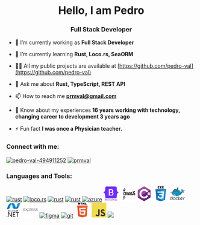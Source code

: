 <h1 align=center>Hello, I am Pedro</h1>
<h3 align=center>Full Stack Developer</h3>

- 🔭 I’m currently working as **Full Stack Developer**

- 🌱 I’m currently learning **Rust, Loco.rs, SeaORM**

- 👨‍💻 All my public projects are available at [https://github.com/pedro-val](https://github.com/pedro-val)

- 💬 Ask me about **Rust, TypeScript, REST API**

- 📫 How to reach me **prmval@gmail.com**

- 📄 Know about my experiences **16 years working with technology, changing career to development 3 years ago**

- ⚡ Fun fact **I was once a Physician teacher.**

<h3 align=left>Connect with me:</h3>
<p align=left>
<a href=https://linkedin.com/in/pedro-val-494911252 target=blank><img align=center src=https://raw.githubusercontent.com/rahuldkjain/github-profile-readme-generator/master/src/images/icons/Social/linked-in-alt.svg alt=pedro-val-494911252 height=30 width=40 /></a>
<a href=https://fb.com/prmval target=blank><img align=center src=https://raw.githubusercontent.com/rahuldkjain/github-profile-readme-generator/master/src/images/icons/Social/facebook.svg alt=prmval height=30 width=40 /></a>
</p>

<h3 align=left>Languages and Tools:</h3>
<p align=left>
   <a href=https://www.rust-lang.org/ target=_blank rel=noreferrer><img src=https://static-00.iconduck.com/assets.00/rust-icon-2048x2048-x341msji.png alt=rust width=40 height=40/></a> <!-- [6](https://www.rust-lang.org/) -->
  <a href=https://loco.rs target=_blank rel=noreferrer><img src=https://avatars.githubusercontent.com/u/151030972?s=200&v=4 alt=loco.rs width=40 height=40/></a> <!-- [3](https://loco.rs/) -->
      <a href=https://nextjs.org/ target=_blank rel=noreferrer><img src=https://static-00.iconduck.com/assets.00/next-js-icon-512x512-zuauazrk.png alt=rust width=40 height=40/></a> <!-- [6](https://nextjs.org/) -->
    <a href=https://tailwindcss.com/ target=_blank rel=noreferrer><img src=https://static-00.iconduck.com/assets.00/tailwind-css-icon-2048x1229-u8dzt4uh.png alt=rust width=40 height=40/></a> <!-- [6](https://tailwindcss.com/) -->
  <a href=https://azure.microsoft.com/en-in/ target=_blank rel=noreferrer><img src=https://www.vectorlogo.zone/logos/microsoft_azure/microsoft_azure-icon.svg alt=azure width=40 height=40/></a>
  <a href=https://getbootstrap.com target=_blank rel=noreferrer><img src=https://raw.githubusercontent.com/devicons/devicon/master/icons/bootstrap/bootstrap-plain-wordmark.svg alt=bootstrap width=40 height=40/></a>
  <a href=https://canvasjs.com target=_blank rel=noreferrer><img src=https://raw.githubusercontent.com/Hardik0307/Hardik0307/master/assets/canvasjs-charts.svg alt=canvasjs width=40 height=40/></a>
  <a href=https://www.w3schools.com/cs/ target=_blank rel=noreferrer><img src=https://raw.githubusercontent.com/devicons/devicon/master/icons/csharp/csharp-original.svg alt=csharp width=40 height=40/></a>
  <a href=https://www.w3schools.com/css/ target=_blank rel=noreferrer><img src=https://raw.githubusercontent.com/devicons/devicon/master/icons/css3/css3-original-wordmark.svg alt=css3 width=40 height=40/></a>
  <a href=https://www.docker.com/ target=_blank rel=noreferrer><img src=https://raw.githubusercontent.com/devicons/devicon/master/icons/docker/docker-original-wordmark.svg alt=docker width=40 height=40/></a>
  <a href=https://dotnet.microsoft.com/ target=_blank rel=noreferrer><img src=https://raw.githubusercontent.com/devicons/devicon/master/icons/dot-net/dot-net-original-wordmark.svg alt=dotnet width=40 height=40/></a>
  <a href=https://expressjs.com target=_blank rel=noreferrer><img src=https://raw.githubusercontent.com/devicons/devicon/master/icons/express/express-original-wordmark.svg alt=express width=40 height=40/></a>
  <a href=https://www.figma.com/ target=_blank rel=noreferrer><img src=https://www.vectorlogo.zone/logos/figma/figma-icon.svg alt=figma width=40 height=40/></a>
  <a href=https://git-scm.com/ target=_blank rel=noreferrer><img src=https://www.vectorlogo.zone/logos/git-scm/git-scm-icon.svg alt=git width=40 height=40/></a>
  <a href=https://www.w3.org/html/ target=_blank rel=noreferrer><img src=https://raw.githubusercontent.com/devicons/devicon/master/icons/html5/html5-original-wordmark.svg alt=html5 width=40 height=40/></a>
  <a href=https://developer.mozilla.org/en-US/docs/Web/JavaScript target=_blank rel=noreferrer><img src=https://raw.githubusercontent.com/devicons/devicon/master/icons/javascript/javascript-original.svg alt=javascript width=40 height=40/></a>
  <a href=https://jestjs.io target=_blank rel=noreferrer><img src=https://www.vectorlogo.zone/logos/jestjsio/jes
